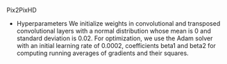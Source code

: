 Pix2PixHD 

* Hyperparameters
 We initialize weights in convolutional and transposed convolutional layers with a normal distribution whose mean is 0 and standard deviation is 0.02.
 For optimization, we use the Adam solver with an initial learning rate of 0.0002, coefficients beta1 and beta2 for computing running averages of gradients and their squares.

